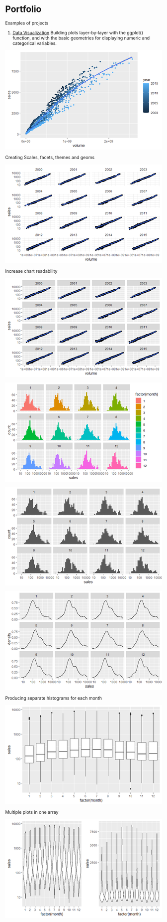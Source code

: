 # Portfolio

Examples of projects

1. [Data Visualization](https://github.com/la6if9/Data-Visual) 
Building plots layer-by-layer with the ggplot() function, and with the basic geometries for displaying numeric and categorical variables.


![](https://github.com/la6if9/Data-Visual/blob/main/Rplot01.png?raw=true)


Creating Scales, facets, themes and geoms

![](https://github.com/la6if9/Data-Visual/blob/main/Rplot02.png)

Increase chart readability

![](https://github.com/la6if9/Data-Visual/blob/main/Rplot03.png)

![](https://github.com/la6if9/Data-Visual/blob/main/Rplot04.png)

![](https://github.com/la6if9/Data-Visual/blob/main/Rplot05.png)

![](https://github.com/la6if9/Data-Visual/blob/main/Rplot06.png)


Producing separate histograms for each month


![](https://github.com/la6if9/Data-Visual/blob/main/Rplot07.png)


Multiple plots in one array


![](https://github.com/la6if9/Data-Visual/blob/main/Rplot08.png)
